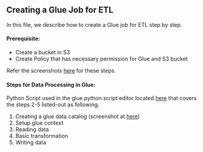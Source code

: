 ## Creating a Glue Job for ETL

In this file, we describe how to create a Glue job for ETL step by step. 

#### Prerequisite:
- Create a bucket in S3
- Create Policy that has necessary permission for Glue and S3 bucket

Refer the screenshots [here](./glue_create_job.md) for these steps.

#### Steps for Data Processing in Glue:

Python Script used in the glue python script editor located [here](./glue_job_google_scholar.py)
that covers the steps 2-5 listed-out as following.

  1. Creating a glue data catalog (screenshot at [here](./glue_create_job.md))
  2. Setup glue context
  3. Reading data
  4. Basic transformation
  5. Writing data

